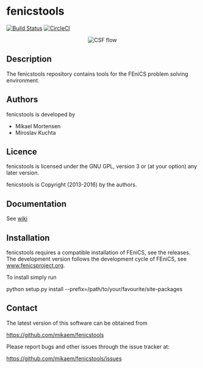 fenicstools
===========

[![Build Status](https://travis-ci.org/mikaem/fenicstools.svg?branch=master)](https://travis-ci.org/mikaem/fenicstools)
[![CircleCI](https://circleci.com/gh/mikaem/fenicstools/tree/master.svg?style=svg)](https://circleci.com/gh/mikaem/fenicstools/tree/master)

<p align="center">
  <img src="https://rawgit.com/mikaem/fenicstools/master/figs/csf_sliced2.png" alt="CSF flow"/>
</p>

Description
-----------

The fenicstools repository contains tools for the FEniCS problem solving environment.

Authors
-------

fenicstools is developed by

  * Mikael Mortensen
  * Miroslav Kuchta

Licence
-------

fenicstools is licensed under the GNU GPL, version 3 or (at your option) any
later version.

fenicstools is Copyright (2013-2016) by the authors.

Documentation
-------------

See [wiki](https://github.com/mikaem/fenicstools/wiki)

Installation
------------

fenicstools requires a compatible installation of FEniCS, see the releases.
The development version follows the development cycle of FEniCS, see 
www.fenicsproject.org.

To install simply run

  python setup.py install --prefix=/path/to/your/favourite/site-packages

Contact
-------

The latest version of this software can be obtained from

  https://github.com/mikaem/fenicstools

Please report bugs and other issues through the issue tracker at:

  https://github.com/mikaem/fenicstools/issues

